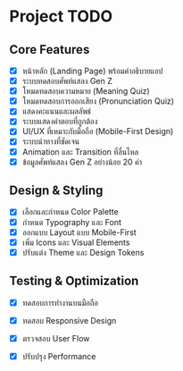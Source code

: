 # Project TODO

## Core Features
- [x] หน้าหลัก (Landing Page) พร้อมคำอธิบายแอป
- [x] ระบบทดสอบศัพท์แสลง Gen Z
- [x] โหมดทดสอบความหมาย (Meaning Quiz)
- [x] โหมดทดสอบการออกเสียง (Pronunciation Quiz)
- [x] แสดงคะแนนและผลลัพธ์
- [x] ระบบแสดงคำตอบที่ถูกต้อง
- [x] UI/UX ที่เหมาะกับมือถือ (Mobile-First Design)
- [x] ระบบนำทางที่ชัดเจน
- [x] Animation และ Transition ที่ลื่นไหล
- [x] ข้อมูลศัพท์แสลง Gen Z อย่างน้อย 20 คำ

## Design & Styling
- [x] เลือกและกำหนด Color Palette
- [x] กำหนด Typography และ Font
- [x] ออกแบบ Layout แบบ Mobile-First
- [x] เพิ่ม Icons และ Visual Elements
- [x] ปรับแต่ง Theme และ Design Tokens

## Testing & Optimization
- [x] ทดสอบการทำงานบนมือถือ
- [x] ทดสอบ Responsive Design
- [x] ตรวจสอบ User Flow
- [x] ปรับปรุง Performance

